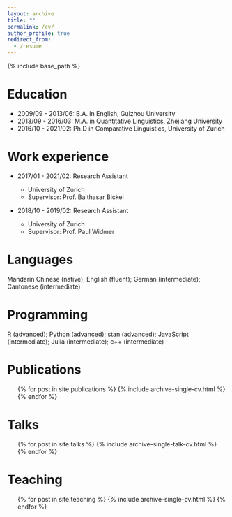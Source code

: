 ```yaml
---
layout: archive
title: ""
permalink: /cv/
author_profile: true
redirect_from:
  - /resume
---
```


{% include base_path %}

Education
======
* 2009/09 - 2013/06: B.A. in English, Guizhou University
* 2013/09 - 2016/03: M.A. in Quantitative Linguistics, Zhejiang University
* 2016/10 - 2021/02: Ph.D in Comparative Linguistics, University of Zurich

Work experience
======
* 2017/01 - 2021/02: Research Assistant
  * University of Zurich
  * Supervisor: Prof. Balthasar Bickel
  
* 2018/10 - 2019/02: Research Assistant
  * University of Zurich
  * Supervisor: Prof. Paul Widmer
  
Languages
======
Mandarin Chinese (native); English (fluent); German (intermediate); Cantonese (intermediate)

Programming
======
 R (advanced); Python (advanced); stan (advanced); JavaScript (intermediate); Julia (intermediate); c++ (intermediate)

Publications
======
  <ul>{% for post in site.publications %}
    {% include archive-single-cv.html %}
  {% endfor %}</ul>

Talks
======
  <ul>{% for post in site.talks %}
    {% include archive-single-talk-cv.html %}
  {% endfor %}</ul>

Teaching
======
  <ul>{% for post in site.teaching %}
    {% include archive-single-cv.html %}
  {% endfor %}</ul>
